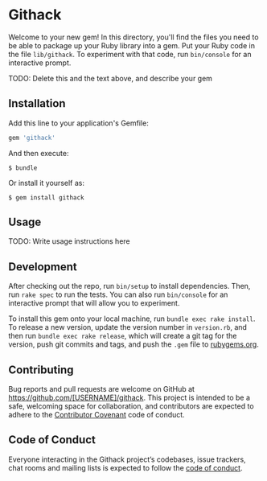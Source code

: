 # Githack

Welcome to your new gem! In this directory, you'll find the files you need to be able to package up your Ruby library into a gem. Put your Ruby code in the file `lib/githack`. To experiment with that code, run `bin/console` for an interactive prompt.

TODO: Delete this and the text above, and describe your gem

## Installation

Add this line to your application's Gemfile:

```ruby
gem 'githack'
```

And then execute:

    $ bundle

Or install it yourself as:

    $ gem install githack

## Usage

TODO: Write usage instructions here

## Development

After checking out the repo, run `bin/setup` to install dependencies. Then, run `rake spec` to run the tests. You can also run `bin/console` for an interactive prompt that will allow you to experiment.

To install this gem onto your local machine, run `bundle exec rake install`. To release a new version, update the version number in `version.rb`, and then run `bundle exec rake release`, which will create a git tag for the version, push git commits and tags, and push the `.gem` file to [rubygems.org](https://rubygems.org).

## Contributing

Bug reports and pull requests are welcome on GitHub at https://github.com/[USERNAME]/githack. This project is intended to be a safe, welcoming space for collaboration, and contributors are expected to adhere to the [Contributor Covenant](http://contributor-covenant.org) code of conduct.

## Code of Conduct

Everyone interacting in the Githack project’s codebases, issue trackers, chat rooms and mailing lists is expected to follow the [code of conduct](https://github.com/[USERNAME]/githack/blob/master/CODE_OF_CONDUCT.md).
